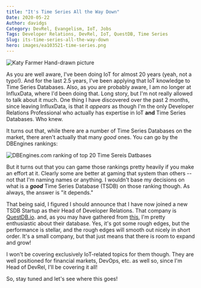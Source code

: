 ```yaml
---
title: "It's Time Series All the Way Down"
Date: 2020-05-22
Author: davidgs
Category: DevRel, Evangelism, IoT, Jobs
Tags: Developer Relations, DevRel, IoT, QuestDB, Time Series
Slug: its-time-series-all-the-way-down
hero: images/ea103521-time-series.png
---
```


![Katy Farmer Hand-drawn picture](/posts/work/images/ea103521-time-series.png)

As you are well aware, I've been doing IoT for almost 20 years (yeah, not a typo!). And for the last 2.5 years, I've been applying that IoT knowledge to Time Series Databases. Also, as you are probably aware, I am no longer at InfluxData, where I'd been doing that. Long story, but I'm not really allowed to talk about it much. One thing I have discovered over the past 2 months, since leaving InfluxData, is that it *appears* as though I'm the only Developer Relations Professional who actually has expertise in IoT **and** Time Series Databases. Who knew. 

It turns out that, while there are a number of Time Series Databases on the market, there aren't actually that many *good* ones. You can go by the DBEngines rankings:

![DBEngines.com ranking of top 20 Time Sereis Datbases](/posts/work/images/Screen-Shot-2020-05-22-at-9.39.00-AM.png)

But it turns out that you can game those rankings pretty heavily if you make an effort at it. Clearly some are better at gaming that system than others -- not that I'm naming names or anything. I wouldn't base my decisions on what is a ***good*** Time Series Database (TSDB) on those ranking though. As always, the answer is "it depends."

That being said, I figured I should announce that I have now joined a new TSDB Startup as their Head of Developer Relations. That company is [QuestDB.io](https://questdb.io/). and, as you may have gathered from [this](/posts/category/database/this-stuff-is-fast/), I'm pretty enthusiastic about their database. Yes, it's got some rough edges, but the performance is stellar, and the rough edges will smooth out nicely in short order. It's a small company, but that just means that there is room to expand and grow!

I won't be covering exclusively IoT-related topics for them though. They are well positioned for financial markets, DevOps, etc. as well so, since I'm Head of DevRel, I'll be covering it all! 

So, stay tuned and let's see where this goes!
